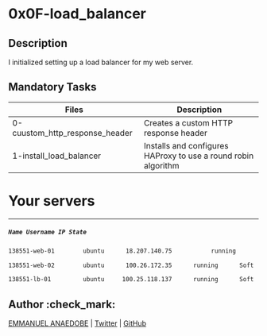 # 0x0F-load_balancer

## Description

I initialized  setting up a load balancer for my  web server.

## Mandatory Tasks

| Files | Description |
| ----- | ----------- |
| 0-cuustom_http_response_header | Creates a custom HTTP response header |
| 1-install_load_balancer | Installs and configures HAProxy to use a round robin algorithm |



# Your servers
---
##### `Name Username IP State`

```sh
138551-web-01	     ubuntu	     18.207.140.75           running	     Soft  reboot	    Hard    reboot	   Ask a new server
```

```sh
138551-web-02	     ubuntu	     100.26.172.35	    running	     Soft  reboot	    Hard    reboot	   Ask a new server
```


```sh
138551-lb-01	     ubuntu	    100.25.118.137	    running	     Soft  reboot	    Hard    reboot	   Ask a new server
```

## Author :check_mark:

[EMMANUEL ANAEDOBE](https://www.linkedin.com/in/emmanuel-anaedobe-stanislaus) | [Twitter](https://twitter.com/EmmanuelAdobe) | [GitHub](https://github.com/EMMANUEL-ALX)

